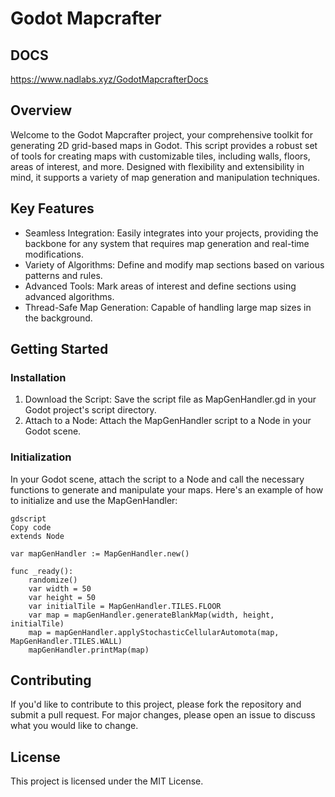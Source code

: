 # Godot Mapcrafter
## DOCS 
https://www.nadlabs.xyz/GodotMapcrafterDocs
## Overview
Welcome to the Godot Mapcrafter project, your comprehensive toolkit for generating 2D grid-based maps in Godot. This script provides a robust set of tools for creating maps with customizable tiles, including walls, floors, areas of interest, and more. Designed with flexibility and extensibility in mind, it supports a variety of map generation and manipulation techniques.

## Key Features
- Seamless Integration: Easily integrates into your projects, providing the backbone for any system that requires map generation and real-time modifications.
- Variety of Algorithms: Define and modify map sections based on various patterns and rules.
- Advanced Tools: Mark areas of interest and define sections using advanced algorithms.
- Thread-Safe Map Generation: Capable of handling large map sizes in the background. 
## Getting Started
### Installation
1. Download the Script: Save the script file as MapGenHandler.gd in your Godot project's script directory.
2. Attach to a Node: Attach the MapGenHandler script to a Node in your Godot scene.
### Initialization
In your Godot scene, attach the script to a Node and call the necessary functions to generate and manipulate your maps. Here's an example of how to initialize and use the MapGenHandler:
```
gdscript
Copy code
extends Node

var mapGenHandler := MapGenHandler.new()

func _ready():
    randomize()
    var width = 50
    var height = 50
    var initialTile = MapGenHandler.TILES.FLOOR
    var map = mapGenHandler.generateBlankMap(width, height, initialTile)
    map = mapGenHandler.applyStochasticCellularAutomota(map, MapGenHandler.TILES.WALL)
    mapGenHandler.printMap(map)
```

## Contributing
If you'd like to contribute to this project, please fork the repository and submit a pull request. For major changes, please open an issue to discuss what you would like to change.

## License
This project is licensed under the MIT License.
